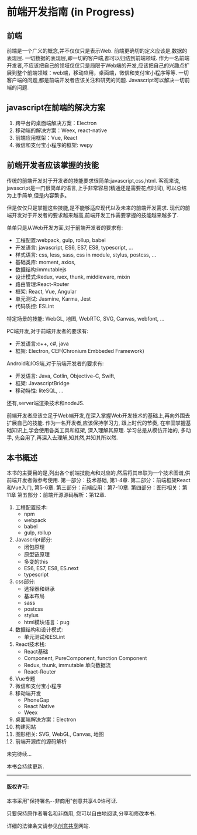 # 前端开发指南 (in Progress)
## 前端
前端是一个广义的概念,并不仅仅只是表示Web. 
前端更确切的定义应该是,数据的表现层.
一切数据的表现层,即一切的客户端,都可以归结到前端领域.
作为一名前端开发者,不应该把自己的领域仅仅只是局限于Web端的开发,应该把自己的兴趣点扩展到整个前端领域：web端，移动应用，桌面端，微信和支付宝小程序等等. 
一切客户端的问题,都是前端开发者应该关注和研究的问题.
Javascript可以解决一切前端的问题.

## javascript在前端的解决方案
1. 跨平台的桌面端解决方案：Electron
2. 移动端的解决方案：Weex, react-native
3. 前端应用框架：Vue, React
4. 微信和支付宝小程序的框架: wepy


## 前端开发者应该掌握的技能
传统的前端开发对于开发者的技能要求很简单:javascript,css,html.
客观来说, javascript是一门很简单的语言,上手非常容易(精通还是需要花点时间), 可以总结为上手简单,但是内容繁多。

但是仅仅只是掌握这些技能,是不能够适应现代以及未来的前端开发需求.
现代的前端开发对于开发者的要求越来越高,前端开发工作需要掌握的技能越来越多了.

单单只是从Web开发方面,对于前端开发者的要求有:
* 工程配置:webpack, gulp, rollup, babel
* 开发语言: javascript, ES6, ES7, ES8, typescript, ...
* 样式语言: css, less, sass, css in module, stylus, postcss, ...
* 基础类库: moment, axios,
* 数据结构:immutablejs
* 设计模式:Redux, vuex, thunk, middleware, mixin
* 路由管理:React-Router
* 框架: React, Vue, Angular
* 单元测试: Jasmine, Karma, Jest
* 代码质控: ESLint

特定场景的技能: WebGL, 地图, WebRTC, SVG, Canvas, webfont, ...

PC端开发,对于前端开发者的要求有:
* 开发语言:c++, c#, java
* 框架: Electron, CEF(Chronium Embbeded Framework)

Android和IOS端,对于前端开发者的要求有:
* 开发语言: Java, Cotlin, Objective-C, Swift,
* 框架: JavascriptBridge
* 移动特性: liteSQL, ...

还有,server端渲染技术和nodeJS.

前端开发者应该立足于Web端开发,在深入掌握Web开发技术的基础上,再向外围去扩展自己的技能.
作为一名开发者,应该保持学习力, 跟上时代的节奏, 在牢固掌握基础知识上,学会使用各类工具和框架, 深入理解其原理.
学习总是从模仿开始的, 多动手, 先会用了,再深入去理解,知其然,并知其所以然.

## 本书概述

本书的主要目的是,列出各个前端技能点和对应的,然后将其串联为一个技术图谱,供前端开发者做参考使用. 
第一部分：技术基础, 第1-4章.
第二部分：前端框架React和Vue入门, 第5-6章.
第三部分：前端应用：第7-10章.
第四部分：图形相关：第11章
第五部分：前端开源源码解析：第12章.

1. 工程配置技术:
    * npm
    * webpack 
    * babel
    * gulp, rollup
2. Javascript部分:
    * 闭包原理
    * 原型链原理
    * 多变的this 
    * ES6, ES7, ES8, ES.next
    * typescript
3. css部分: 
    * 选择器和继承
    * 基本布局
    * sass 
    * postcss
    * stylus
    * html模块语言：pug
4. 数据结构和设计模式:
    * 单元测试和ESLint
5. React技术栈:
    * React基础 
    * Component, PureComponent, function Component
    * Redux, thunk, immutable 单向数据流
    * React-Router
6. Vue专题
7. 微信和支付宝小程序
8. 移动端开发
    * PhoneGap
    * React Native
    * Weex
9. 桌面端解决方案：Electron
10. 构建网站
11. 图形相关: SVG, WebGL, Canvas, 地图
12. 前端开源库的源码解析


未完待续...

本书会持续更新.

***
#### 版权许可:
本书采用"保持署名--非商用"创意共享4.0许可证.

只要保持原作者署名和非商用, 您可以自由地阅读,分享和修改本书.

详细的法律条文请参见[创意共享](https://creativecommons.org/licenses/by-nc/4.0/)网站.
